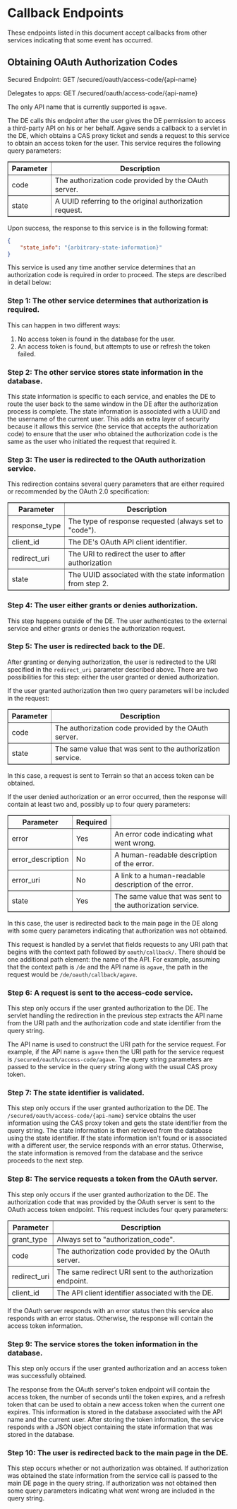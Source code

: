 # Callback Endpoints

These endpoints listed in this document accept callbacks from other services indicating that some event has occurred.

## Obtaining OAuth Authorization Codes

Secured Endpoint: GET /secured/oauth/access-code/{api-name}

Delegates to apps: GET /secured/oauth/access-code/{api-name}

The only API name that is currently supported is `agave`.

The DE calls this endpoint after the user gives the DE permission to access a third-party API on his or her behalf. Agave sends a callback to a servlet in the DE, which obtains a CAS proxy ticket and sends a request to this service to obtain an access token for the user. This service requires the following query parameters:

<table border="1">
    <thead>
        <tr><th>Parameter</th><th>Description</th></tr>
    </thead>
    <tbody>
        <tr>
            <td>code</td>
            <td>The authorization code provided by the OAuth server.</td>
        </tr>
        <tr>
            <td>state</td>
            <td>A UUID referring to the original authorization request.</td>
        </tr>
    </tbody>
</table>

Upon success, the response to this service is in the following format:

```json
{
    "state_info": "{arbitrary-state-information}"
}
```

This service is used any time another service determines that an authorization code is required in order to proceed. The steps are described in detail below:

### Step 1: The other service determines that authorization is required.

This can happen in two different ways:

1. No access token is found in the database for the user.
2. An access token is found, but attempts to use or refresh the token failed.

### Step 2: The other service stores state information in the database.

This state information is specific to each service, and enables the DE to route the user back to the same window in the DE after the authorization process is complete. The state information is associated with a UUID and the username of the current user. This adds an extra layer of security because it allows this service (the service that accepts the authorization code) to ensure that the user who obtained the authorization code is the same as the user who initiated the request that required it.

### Step 3: The user is redirected to the OAuth authorization service.

This redirection contains several query parameters that are either required or recommended by the OAuth 2.0 specification:

<table border="1">
    <thead>
        <tr><th>Parameter</th><th>Description</th></tr>
    </thead>
    <tbody>
        <tr>
            <td>response_type</td>
            <td>The type of response requested (always set to "code").</td>
        </tr>
        <tr>
            <td>client_id</td>
            <td>The DE's OAuth API client identifier.</td>
        </tr>
        <tr>
            <td>redirect_uri</td>
            <td>The URI to redirect the user to after authorization</td>
        </tr>
        <tr>
            <td>state</td>
            <td>The UUID associated with the state information from step 2.</td>
        </tr>
    </tbody>
</table>

### Step 4: The user either grants or denies authorization.

This step happens outside of the DE. The user authenticates to the external service and either grants or denies the authorization request.

### Step 5: The user is redirected back to the DE.

After granting or denying authorization, the user is redirected to the URI specified in the `redirect_uri` parameter described above. There are two possibilities for this step: either the user granted or denied authorization.

If the user granted authorization then two query parameters will be included in the request:

<table border="1">
    <thead>
        <tr><th>Parameter</th><th>Description</th><tr>
    </thead>
    <tbody>
        <tr>
            <td>code</td>
            <td>The authorization code provided by the OAuth server.</td>
        </tr>
        <tr>
            <td>state</td>
            <td>The same value that was sent to the authorization service.</td>
        </tr>
    </tbody>
</table>

In this case, a request is sent to Terrain so that an access token can be obtained.

If the user denied authorization or an error occurred, then the response will contain at least two and, possibly up to four query parameters:

<table border="1">
    <thead>
        <tr><th>Parameter</th><th>Required</th><Description</th></tr>
    </thead>
    <tbody>
        <tr>
            <td>error</td>
            <td>Yes</td>
            <td>An error code indicating what went wrong.</td>
        </tr>
        <tr>
            <td>error_description</td>
            <td>No</td>
            <td>A human-readable description of the error.</td>
        </tr>
        <tr>
            <td>error_uri</td>
            <td>No</td>
            <td>A link to a human-readable description of the error.</td>
        </tr>
        <tr>
            <td>state</td>
            <td>Yes</td>
            <td>The same value that was sent to the authorization service.</td>
        </tr>
    </tbody>
</table>

In this case, the user is redirected back to the main page in the DE along with some query parameters indicating that authorization was not obtained.

This request is handled by a servlet that fields requests to any URI path that begins with the context path followed by `oauth/callback/`. There should be one additional path element: the name of the API. For example, assuming that the context path is `/de` and the API name is `agave`, the path in the request would be `/de/oauth/callback/agave`.

### Step 6: A request is sent to the access-code service.

This step only occurs if the user granted authorization to the DE. The servlet handling the redirection in the previous step extracts the API name from the URI path and the authorization code and state identifier from the query string.

The API name is used to construct the URI path for the service request. For example, if the API name is `agave` then the URI path for the service request is `/secured/oauth/access-code/agave`. The query string parameters are passed to the service in the query string along with the usual CAS proxy token.

### Step 7: The state identifier is validated.

This step only occurs if the user granted authorization to the DE. The `/secured/oauth/access-code/{api-name}` service obtains the user information using the CAS proxy token and gets the state identifier from the query string. The state information is then retrieved from the database using the state identifier. If the state information isn't found or is associated with a different user, the service responds with an error status. Otherwise, the state information is removed from the database and the serivce proceeds to the next step.

### Step 8: The service requests a token from the OAuth server.

This step only occurs if the user granted authorization to the DE. The authorization code that was provided by the OAuth server is sent to the OAuth access token endpoint. This request includes four query parameters:

<table border="1">
    <thead>
        <tr><th>Parameter</th><th>Description</th></tr>
    </thead>
    <tbody>
        <tr>
            <td>grant_type</td>
            <td>Always set to "authorization_code".</td>
        </tr>
        <tr>
            <td>code</td>
            <td>The authorization code provided by the OAuth server.</td>
        </tr>
        <tr>
            <td>redirect_uri</td>
            <td>The same redirect URI sent to the authorization endpoint.</td>
        </tr>
        <tr>
            <td>client_id</td>
            <td>The API client identifier associated with the DE.</td>
        </tr>
    </tbody>
</table>

If the OAuth server responds with an error status then this service also responds with an error status. Otherwise, the response will contain the access token information.

### Step 9: The service stores the token information in the database.

This step only occurs if the user granted authorization and an access token was successfully obtained.

The response from the OAuth server's token endpoint will contain the access token, the number of seconds until the token expires, and a refresh token that can be used to obtain a new access token when the current one expires. This information is stored in the database associated with the API name and the current user. After storing the token information, the service responds with a JSON object containing the state information that was stored in the database.

### Step 10: The user is redirected back to the main page in the DE.

This step occurs whether or not authorization was obtained. If authorization was obtained the state information from the service call is passed to the main DE page in the query string. If authorization was not obtained then some query parameters indicating what went wrong are included in the query string.
